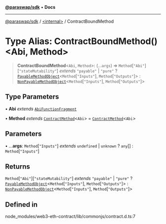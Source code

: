 [**@paraswap/sdk**](../../README.md) • **Docs**

***

[@paraswap/sdk](../../globals.md) / [\<internal\>](../README.md) / ContractBoundMethod

# Type Alias: ContractBoundMethod()\<Abi, Method\>

> **ContractBoundMethod**\<`Abi`, `Method`\>: (...`args`) => `Method`\[`"Abi"`\]\[`"stateMutability"`\] *extends* `"payable"` \| `"pure"` ? [`PayableMethodObject`](../interfaces/PayableMethodObject.md)\<`Method`\[`"Inputs"`\], `Method`\[`"Outputs"`\]\> : [`NonPayableMethodObject`](../interfaces/NonPayableMethodObject.md)\<`Method`\[`"Inputs"`\], `Method`\[`"Outputs"`\]\>

## Type Parameters

• **Abi** *extends* [`AbiFunctionFragment`](../namespaces/home_velenir-gnx570_Projects_Paraswap_paraswap-sdk_node_modules_web3-types_lib_commonjs_index/type-aliases/AbiFunctionFragment.md)

• **Method** *extends* [`ContractMethod`](../namespaces/home_velenir-gnx570_Projects_Paraswap_paraswap-sdk_node_modules_web3-types_lib_commonjs_index/type-aliases/ContractMethod.md)\<`Abi`\> = [`ContractMethod`](../namespaces/home_velenir-gnx570_Projects_Paraswap_paraswap-sdk_node_modules_web3-types_lib_commonjs_index/type-aliases/ContractMethod.md)\<`Abi`\>

## Parameters

• ...**args**: `Method`\[`"Inputs"`\] *extends* `undefined` \| `unknown` ? `any`[] : `Method`\[`"Inputs"`\]

## Returns

`Method`\[`"Abi"`\]\[`"stateMutability"`\] *extends* `"payable"` \| `"pure"` ? [`PayableMethodObject`](../interfaces/PayableMethodObject.md)\<`Method`\[`"Inputs"`\], `Method`\[`"Outputs"`\]\> : [`NonPayableMethodObject`](../interfaces/NonPayableMethodObject.md)\<`Method`\[`"Inputs"`\], `Method`\[`"Outputs"`\]\>

## Defined in

node\_modules/web3-eth-contract/lib/commonjs/contract.d.ts:7

